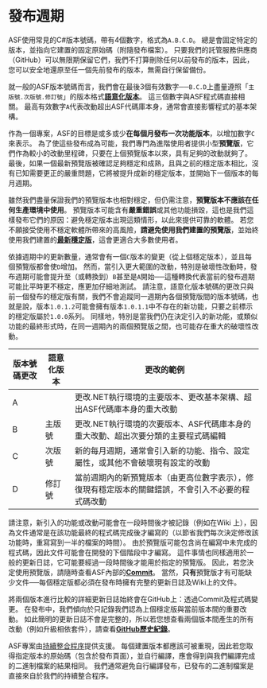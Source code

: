 # 發布週期

ASF使用常見的C#版本號碼，帶有4個數字，格式為&#8203;`A.B.C.D`&#8203;。 總是會固定特定的版本，並指向它建置的固定原始碼（附隨發布檔案）。 只要我們的託管服務供應商（GitHub）可以無限期保留它們，我們不打算刪除任何以前發布的版本，因此，您可以安全地還原至任一個先前發布的版本，無需自行保留備份。

就一般的ASF版本號碼而言，我們會在最後3個有效數字──&#8203;`B.C.D`&#8203;上盡量遵照「&#8203;`主版號.次版號.修訂號`&#8203;」的版本格式&#8203;**[語意化版本](https://semver.org/lang/zh-TW/)**&#8203;。 這三個數字與ASF程式碼直接相關。 最高有效數字&#8203;`A`&#8203;代表改動超出ASF代碼庫本身，通常會直接影響程式的基本架構。

作為一個專案，ASF的目標是或多或少&#8203;**在每個月發布一次功能版本**&#8203;，以增加數字&#8203;`C`&#8203;來表示。 為了使這些發布成為可能，我們專門為進階使用者提供小型&#8203;**預覽版**&#8203;，它們作為較小的改動里程碑，只要在上個預覽版本以來，具有足夠的改動就夠了。 最後，如果一個最新預覽版被確認足夠穩定和成熟，且與之前的穩定版本相比，沒有已知需要更正的嚴重問題，它將被提升成新的穩定版本，並開始下一個版本的每月週期。

雖然我們盡量保證我們的預覽版本也相對穩定，但仍需注意，&#8203;**預覽版本不應該在任何生產環境中使用**&#8203;。 預覽版本可能含有&#8203;**嚴重錯誤**&#8203;或其他功能損毀，這也是我們這樣發布它們的原因：避免穩定版本出現這類情形，以此來提供可靠的軟體。 若您不願接受使用不穩定軟體所帶來的高風險，&#8203;**請避免使用我們建置的預覽版**&#8203;，並始終使用我們建置的&#8203;**[最新穩定版](https://github.com/JustArchiNET/ArchiSteamFarm/releases/latest)**&#8203;，這會更適合大多數使用者。

依據週期中的更新數量，通常會有一個&#8203;`C`&#8203;版本的變更（從上個穩定版本），並且每個預覽版都會使&#8203;`D`&#8203;增加。 然而，當引入更大範圍的改動，特別是破壞性改動時，發布週期可能會提升至（或轉換到）&#8203;`B`&#8203;甚至是&#8203;`A`&#8203;開始──這種轉換代表當前的發布週期可能比平時更不穩定，應更加仔細地測試。 請注意，語意化版本號碼的更改只與前一個發布的穩定版有關，我們不會追蹤同一週期內各個預覽版間的版本號碼，也就是說，版本&#8203;`1.0.1.2`&#8203;可能會擁有版本&#8203;`1.0.1.1`&#8203;中不存在的新功能，只要之前標示的穩定版屬於&#8203;`1.0.0`&#8203;系列。 同樣地，特別是當我們仍在決定引入的新功能，或類似功能的最終形式時，在同一週期內的兩個預覽版之間，也可能存在重大的破壞性改動。

| 版本號碼更改 | 語意化版本 | 更改的範例                                             |
| ------ | ----- | ------------------------------------------------- |
| A      |       | 更改.NET執行環境的主要版本、更改基本架構、超出ASF代碼庫本身的重大改動            |
| B      | 主版號   | 更改.NET執行環境的次要版本、ASF代碼庫本身的重大改動、超出次要分類的主要程式碼編輯      |
| C      | 次版號   | 新的每月週期，通常會引入新的功能、指令、設定屬性，或其他不會破壞現有設定的改動           |
| D      | 修訂號   | 當前週期內的新預覽版本（由更高位數字表示），修復現有穩定版本的關鍵錯誤，不會引入不必要的程式碼改動 |

請注意，新引入的功能或改動可能會在一段時間後才被記錄（例如在Wiki 上），因為文件通常是在該功能最終的程式碼完成後才編寫的（以節省我們每次決定修改該功能時，重寫寫到一半的檔案的時間）。 由於預覽版可能包含尚在編寫中未完成的程式碼，因此文件可能會在開發的下個階段中才編寫。 這件事情也同樣適用於一般的更新日誌，它可能要經過一段時間後才能用於指定的預覽版。 因此，若您決定使用預覽版，請隨時查看ASF內部的&#8203;**[Commit](https://github.com/JustArchiNET/ArchiSteamFarm/commits/main)**&#8203;。 當然，&#8203;**只有**&#8203;預覽版才有可能缺少文件──每個穩定版都必須在發布時擁有完整的更新日誌及Wiki上的文件。

將兩個版本進行比較的詳細更新日誌始終會在GitHub上：透過Commit及程式碼變更。 在發布中，我們傾向於只記錄我們認為上個穩定版與當前版本間的重要改動。 如此簡明的更新日誌不會是完整的，所以若您想查看兩個版本間產生的所有改動（例如升級相依套件），請查看&#8203;**[GitHub歷史紀錄](https://github.com/JustArchiNET/ArchiSteamFarm/compare)**&#8203;。

ASF專案由&#8203;[持續整合程序](https://github.com/JustArchiNET/ArchiSteamFarm/actions)</strong>&#8203;提供支援。 每個建置版本都應該可被重現，因此若您取得指定版本的原始碼（包含於發布頁面），並自行編譯，應會得到與我們編譯完成的二進制檔案的結果相同。 我們通常避免自行編譯發布，已發布的二進制檔案是直接來自於我們的持續整合程序。
